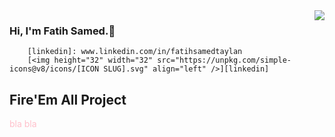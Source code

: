 <img src="https://media.giphy.com/media/l0Iy67eveh48xHQFa/giphy-downsized.gif" align="right">

### Hi, I'm Fatih Samed.:wave:
        [linkedin]: www.linkedin.com/in/fatihsamedtaylan
        [<img height="32" width="32" src="https://unpkg.com/simple-icons@v8/icons/[ICON SLUG].svg" align="left" />][linkedin]
## Fire'Em All Project

<font color="pink"> bla bla </font>
